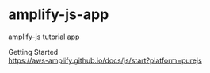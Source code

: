 # amplify-js-app

amplify-js tutorial app

Getting Started  
https://aws-amplify.github.io/docs/js/start?platform=purejs